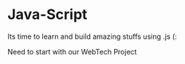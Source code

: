 # Java-Script
Its time to learn and build amazing stuffs using .js (:

Need to start with our WebTech Project 
